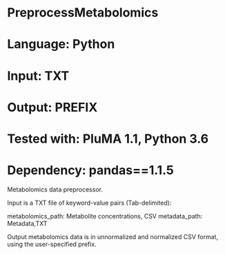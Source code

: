 # PreprocessMetabolomics
# Language: Python
# Input: TXT
# Output: PREFIX
# Tested with: PluMA 1.1, Python 3.6
# Dependency: pandas==1.1.5

Metabolomics data preprocessor.

Input is a TXT file of keyword-value pairs (Tab-delimited):

metabolomics_path: Metabolite concentrations, CSV
metadata_path: Metadata,TXT

Output metabolomics data is in unnormalized and normalized CSV format, using the user-specified prefix.
